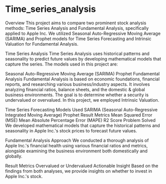 # Time_series_analysis
Overview
This project aims to compare two prominent stock analysis methods: Time Series Analysis and Fundamental Analysis, specifically applied to Apple Inc. We utilized Seasonal Auto-Regressive Moving Average (SARIMA) and Prophet models for Time Series Forecasting and Intrinsic Valuation for Fundamental Analysis.

Time Series Analysis
Time Series Analysis uses historical patterns and seasonality to predict future values by developing mathematical models that capture the series. The models used in this project are:

Seasonal Auto-Regressive Moving Average (SARIMA)
Prophet
Fundamental Analysis
Fundamental Analysis is based on economic foundations, financial reports, and researching various business/industry aspects. It involves analyzing financial ratios, balance sheets, and the domestic & global business environments. The goal is to determine whether a security is undervalued or overvalued. In this project, we employed Intrinsic Valuation.

Time Series Forecasting
Models Used
SARIMA (Seasonal Auto-Regressive Integrated Moving Average)
Prophet
Result Metrics
Mean Squared Error (MSE)
Mean Absolute Percentage Error (MAPE)
R2 Score
Problem Solved
We developed mathematical models that capture the historical patterns and seasonality in Apple Inc.'s stock prices to forecast future values.

Fundamental Analysis
Approach
We conducted a thorough analysis of Apple Inc.'s financial health using various financial ratios and metrics, alongside examining the business environment both domestically and globally.

Result Metrics
Overvalued or Undervalued
Actionable Insight
Based on the findings from both analyses, we provide insights on whether to invest in Apple Inc.'s stock.

